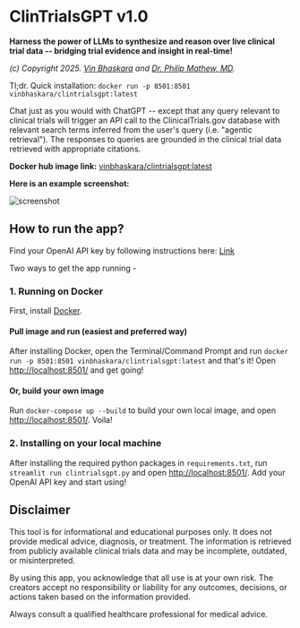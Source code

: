# ClinTrialsGPT v1.0

**Harness the power of LLMs to synthesize and reason over live clinical trial data -- bridging trial evidence and insight in real-time!**

*(c) Copyright 2025. [Vin Bhaskara](https://vinbhaskara.github.io/) and [Dr. Philip Mathew, MD](https://www.linkedin.com/in/philipmathewmd/).*

Tl;dr. Quick installation: `docker run -p 8501:8501 vinbhaskara/clintrialsgpt:latest`

Chat just as you would with ChatGPT -- except that any query relevant to clinical trials will trigger an API call to the ClinicalTrials.gov database with relevant search terms inferred from the user's query (i.e. "agentic retrieval"). The responses to queries are grounded in the clinical trial data retrieved with appropriate citations. 

**Docker hub image link:** [vinbhaskara/clintrialsgpt:latest](https://hub.docker.com/r/vinbhaskara/clintrialsgpt)

**Here is an example screenshot:**

![screenshot](screenshot.png)

## How to run the app?

Find your OpenAI API key by following instructions here: [Link](https://help.openai.com/en/articles/4936850-where-do-i-find-my-openai-api-key)

Two ways to get the app running - 

### 1. Running on Docker

First, install [Docker](https://www.docker.com/). 

#### Pull image and run (easiest and preferred way)

After installing Docker, open the Terminal/Command Prompt and run `docker run -p 8501:8501 vinbhaskara/clintrialsgpt:latest` and that's it! Open [http://localhost:8501/](http://localhost:8501/) and get going!

#### Or, build your own image

Run `docker-compose up --build` to build your own local image, and open [http://localhost:8501/](http://localhost:8501/). Voila!

### 2. Installing on your local machine
After installing the required python packages in `requirements.txt`, run `streamlit run clintrialsgpt.py` and open [http://localhost:8501/](http://localhost:8501/). Add your OpenAI API key and start using!

## Disclaimer

This tool is for informational and educational purposes only. It does not provide medical advice, diagnosis, or treatment. The information is retrieved from publicly available clinical trials data and may be incomplete, outdated, or misinterpreted.

By using this app, you acknowledge that all use is at your own risk. The creators accept no responsibility or liability for any outcomes, decisions, or actions taken based on the information provided.

Always consult a qualified healthcare professional for medical advice.
